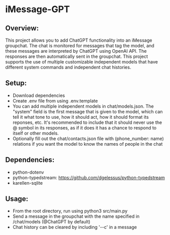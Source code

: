 # iMessage-GPT

## Overview:
This project allows you to add ChatGPT functionality into an iMessage groupchat. The chat is monitored for messages that tag the model, and these messages are interpreted by ChatGPT using OpenAI API. The responses are then automatically sent in the groupchat. This project supports the use of multiple customizable independent models that have different system commands and independent chat histories.

## Setup:
* Download dependencies
* Create .env file from using .env.template
* You can add multiple independent models in chat/models.json. The "system" field is the first message that is given to the model, which can tell it what tone to use, how it should act, how it should format its reponses, etc. It's recommended to include that it should never use the @ symbol in its responses, as if it does it has a chance to respond to itself or other models.
* Optionally fill out the chat/contacts.json file with (phone_number: name) relations if you want the model to know the names of people in the chat

## Dependencies: 
* python-dotenv
* python-typedstream: https://github.com/dgelessus/python-typedstream
* karellen-sqlite

## Usage:
* From the root directory, run using python3 src/main.py
* Send a message in the groupchat with the name specified in /chat/models (@ChatGPT by default)
* Chat history can be cleared by including '--c' in a message
